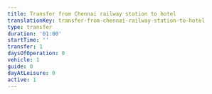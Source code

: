 ```yaml
---
title: Transfer from Chennai railway station to hotel
translationKey: transfer-from-chennai-railway-station-to-hotel
type: transfer
duration: '01:00'
startTime: ''
transfer: 1
daysOfOperation: 0
vehicle: 1
guide: 0
dayAtLeisure: 0
active: 1
---
```

